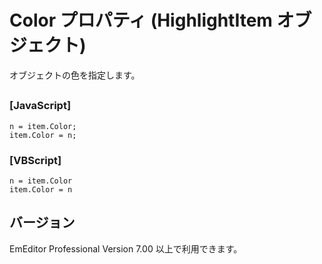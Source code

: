 # Color プロパティ (HighlightItem オブジェクト)

オブジェクトの色を指定します。

## 

### \[JavaScript\]

```
n = item.Color;
item.Color = n;
```

### \[VBScript\]

```
n = item.Color
item.Color = n
```

## バージョン

EmEditor Professional Version 7.00 以上で利用できます。
